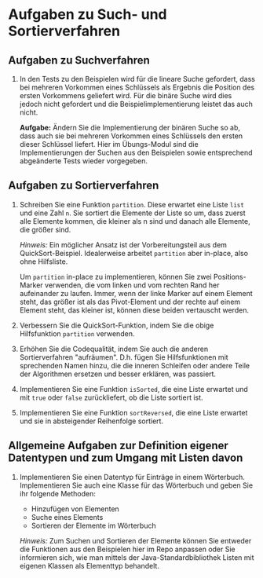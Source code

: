 # Aufgaben zu Such- und Sortierverfahren

## Aufgaben zu Suchverfahren

1. In den Tests zu den Beispielen wird für die lineare Suche gefordert,
   dass bei mehreren Vorkommen eines Schlüssels als Ergebnis die Position des ersten Vorkommens geliefert wird.
   Für die binäre Suche wird dies jedoch nicht gefordert und die Beispielimplementierung leistet das auch nicht.

   **Aufgabe:**
   Ändern Sie die Implementierung der binären Suche so ab, dass auch sie bei mehreren Vorkommen eines Schlüssels
   den ersten dieser Schlüssel liefert.
   Hier im Übungs-Modul sind die Implementierungen der Suchen aus den Beispielen sowie
   entsprechend abgeänderte Tests wieder vorgegeben.

## Aufgaben zu Sortierverfahren

1. Schreiben Sie eine Funktion `partition`.
   Diese erwartet eine Liste `list` und eine Zahl `n`.
   Sie sortiert die Elemente der Liste so um, dass zuerst alle Elemente kommen,
   die kleiner als n sind und danach alle Elemente, die größer sind.

   *Hinweis:* Ein möglicher Ansatz ist der Vorbereitungsteil aus dem QuickSort-Beispiel.
   Idealerweise arbeitet `partition` aber in-place, also ohne Hilfsliste.

   Um `partition` in-place zu implementieren,
   können Sie zwei Positions-Marker verwenden, die vom linken und vom
   rechten Rand her aufeinander zu laufen. Immer, wenn der linke Marker auf einem Element
   steht, das größer ist als das Pivot-Element und der rechte auf einem Element steht,
   das kleiner ist, können diese beiden vertauscht werden.

1. Verbessern Sie die QuickSort-Funktion, indem Sie die obige Hilfsfunktion `partition`
   verwenden.

1. Erhöhen Sie die Codequalität, indem Sie auch die anderen Sortierverfahren "aufräumen".
   D.h. fügen Sie Hilfsfunktionen mit sprechenden Namen hinzu, die die inneren Schleifen
   oder andere Teile der Algorithmen ersetzen und besser erklären, was passiert.

1. Implementieren Sie eine Funktion `isSorted`, die eine Liste erwartet und mit
   `true` oder `false` zurückliefert, ob die Liste sortiert ist.

1. Implementieren Sie eine Funktion `sortReversed`, die eine Liste erwartet und sie
   in absteigender Reihenfolge sortiert.

## Allgemeine Aufgaben zur Definition eigener Datentypen und zum Umgang mit Listen davon

1. Implementieren Sie einen Datentyp für Einträge in einem Wörterbuch.
   Implementieren Sie auch eine Klasse für das Wörterbuch und geben Sie ihr folgende
   Methoden:

   * Hinzufügen von Elementen
   * Suche eines Elements
   * Sortieren der Elemente im Wörterbuch

   *Hinweis:* Zum Suchen und Sortieren der Elemente können Sie entweder die
   Funktionen aus den Beispielen hier im Repo anpassen oder Sie informieren sich,
   wie man mittels der Java-Standardbibliothek Listen mit eigenen Klassen als
   Elementtyp behandelt.
